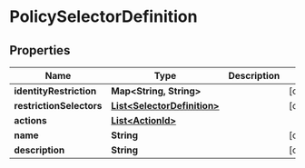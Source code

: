 

# PolicySelectorDefinition


## Properties

Name | Type | Description | Notes
------------ | ------------- | ------------- | -------------
**identityRestriction** | **Map&lt;String, String&gt;** |  |  [optional]
**restrictionSelectors** | [**List&lt;SelectorDefinition&gt;**](SelectorDefinition.md) |  |  [optional]
**actions** | [**List&lt;ActionId&gt;**](ActionId.md) |  | 
**name** | **String** |  |  [optional]
**description** | **String** |  |  [optional]



